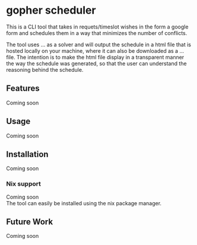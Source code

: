# gopher scheduler
This is a CLI tool that takes in requets/timeslot wishes in the form a google form and schedules them in a way that minimizes the number of conflicts.  

The tool uses ... as a solver and will output the schedule in a html file that is hosted locally on your machine, where it can also be downloaded as a ... file.
The intention is to make the html file display in a transparent manner the way the schedule was generated, so that the user can understand the reasoning behind the schedule.

## Features
Coming soon

## Usage 
Coming soon

## Installation
Coming soon
### Nix support
Coming soon  
The tool can easily be installed using the nix package manager.  


## Future Work
Coming soon



